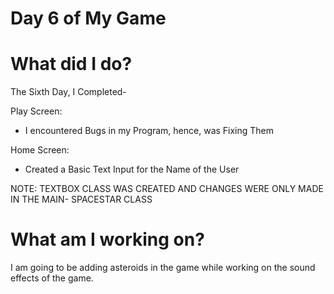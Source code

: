 # Day 6 of My Game

# What did I do?

The Sixth Day, I Completed-

Play Screen:

* I encountered Bugs in my Program, hence, was Fixing Them

Home Screen:

* Created a Basic Text Input for the Name of the User

NOTE: TEXTBOX CLASS WAS CREATED AND CHANGES WERE ONLY MADE IN THE MAIN- SPACESTAR CLASS

# What am I working on? 

I am going to be adding asteroids in the game while working on the sound effects of the game.
